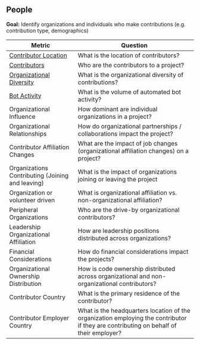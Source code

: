 ## People

**Goal:** Identify organizations and individuals who make contributions (e.g. contribution type, demographics)

| Metric | Question |
| --- | --- |
| [Contributor Location](contributor-location.md) | What is the location of contributors? |
| [Contributors](contributors.md) | Who are the contributors to a project? |
| [Organizational Diversity](organizational-diversity.md) | What is the organizational diversity of contributions? |
| [Bot Activity](bot-activity.md) | What is the volume of automated bot activity? |
| Organizational Influence | How dominant are individual organizations in a project? |
| Organizational Relationships | How do organizational partnerships / collaborations impact the project? |
| Contributor Affiliation Changes | What are the impact of job changes (organizational affiliation changes) on a project? |
| Organizations Contributing (Joining and leaving) | What is the impact of organizations joining or leaving the project |
| Organization or volunteer driven | What is organizational affiliation vs. non-organizational affiliation? |
| Peripheral Organizations | Who are the drive-by organizational contributors? |
| Leadership Organizational Affiliation | How are leadership positions distributed across organizations? |
| Financial Considerations | How do financial considerations impact the projects? |
| Organizational Ownership Distribution | How is code ownership distributed across organizational and non-organizational contributors? |
| Contributor Country | What is the primary residence of the contributor? |
| Contributor Employer Country | What is the headquarters location of the organization employing the contributor if they are contributing on behalf of their employer? |

